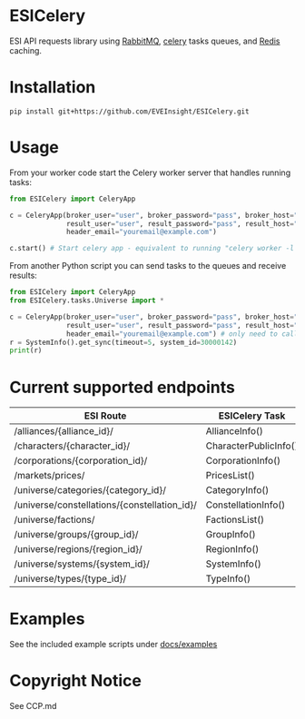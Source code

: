 # ESICelery
ESI API requests library using [RabbitMQ](https://www.rabbitmq.com/), [celery](https://docs.celeryproject.org/en/stable/getting-started/introduction.html) tasks queues, and [Redis](https://redis.io/) caching.

# Installation
```
pip install git+https://github.com/EVEInsight/ESICelery.git
```

# Usage
From your worker code start the Celery worker server that handles running tasks:

```python
from ESICelery import CeleryApp

c = CeleryApp(broker_user="user", broker_password="pass", broker_host="host", broker_port=5672, broker_vhost="esi",
              result_user="user", result_password="pass", result_host="host", result_port=6379, result_db=0,
              header_email="youremail@example.com")

c.start() # Start celery app - equivalent to running "celery worker -l WARNING --autoscale 10,1 -Q queues"
```

From another Python script you can send tasks to the queues and receive results:

```python
from ESICelery import CeleryApp
from ESICelery.tasks.Universe import *

c = CeleryApp(broker_user="user", broker_password="pass", broker_host="host", broker_port=5672, broker_vhost="esi",
              result_user="user", result_password="pass", result_host="host", result_port=6379, result_db=0,
              header_email="youremail@example.com") # only need to call this once in our code to init the tasks
r = SystemInfo().get_sync(timeout=5, system_id=30000142)
print(r)
```

# Current supported endpoints

| ESI Route                                    | ESICelery Task        |
|----------------------------------------------|-----------------------|
| /alliances/{alliance_id}/                    | AllianceInfo()        |
| /characters/{character_id}/                  | CharacterPublicInfo() |
| /corporations/{corporation_id}/              | CorporationInfo()     |
| /markets/prices/                             | PricesList()          |
| /universe/categories/{category_id}/          | CategoryInfo()        |
| /universe/constellations/{constellation_id}/ | ConstellationInfo()   |
| /universe/factions/                          | FactionsList()        |
| /universe/groups/{group_id}/                 | GroupInfo()           |
| /universe/regions/{region_id}/               | RegionInfo()          |
| /universe/systems/{system_id}/               | SystemInfo()          |
| /universe/types/{type_id}/                   | TypeInfo()            |

# Examples
See the included example scripts under [docs/examples](https://github.com/EVEInsight/ESICelery/tree/main/docs/examples)

# Copyright Notice
See CCP.md


